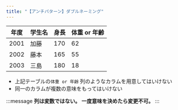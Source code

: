```yaml
---
title: "【アンチパターン】ダブルネーミング"
---
```


| 年度 | 学生名 | 身長 | 体重 or 年齢 |
| ---- | ------ | ---- | ------------ |
| 2001 | 加藤   | 170  | 62           |
| 2002 | 藤本   | 165  | 55           |
| 2003 | 三島   | 180  | 18           |

- 上記テーブルの`体重 or 年齢` 列のようなカラムを用意してはいけない
- 同一のカラムが複数の意味をもってはいけない

:::message
**列は変数ではない。
一度意味を決めたら変更不可。**
:::
